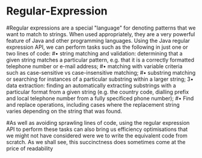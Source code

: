 # Regular-Expression
#Regular expressions are a special "language" for denoting patterns that we want to match to strings. When used appropriately, they are a very powerful feature of Java and other programming languages. Using the Java regular expression API, we can perform tasks such as the following in just one or two lines of code:
#•	string matching and validation: determining that a given string matches a particular pattern, e.g. that it is a correctly formatted telephone number or e-mail address;
#•	matching with variable criteria such as case-sensitive vs case-insensitive matching;
#•	substring matching or searching for instances of a particular substring within a larger string;
3•	data extraction: finding an automatically extracting substrings with a particular format from a given string (e.g. the country code, dialling prefix and local telephone number from a fully specificed phone number);
#•	Find and replace operations, including cases where the replacement string varies depending on the string that was found.

#As well as avoiding sprawling lines of code, using the regular expression API to perform these tasks can also bring us efficiency optimisations that we might not have considered were we to write the equivalent code from scratch. As we shall see, this succinctness does sometimes come at the price of readability
